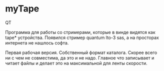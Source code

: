 # myTape

QT

Программа для работы со стримерами, которые в винде видятся как tape* устройства.
Появился стример quantum lto-3 sas, а на просторах интернета не нашлось софта.

Первая рабочая версия. Собственный формат каталога. Скорее всего ни с чем не совместима, да это и не надо.
Главное что записывает и читает файлы и делает это на максимальной для ленты скорости.

